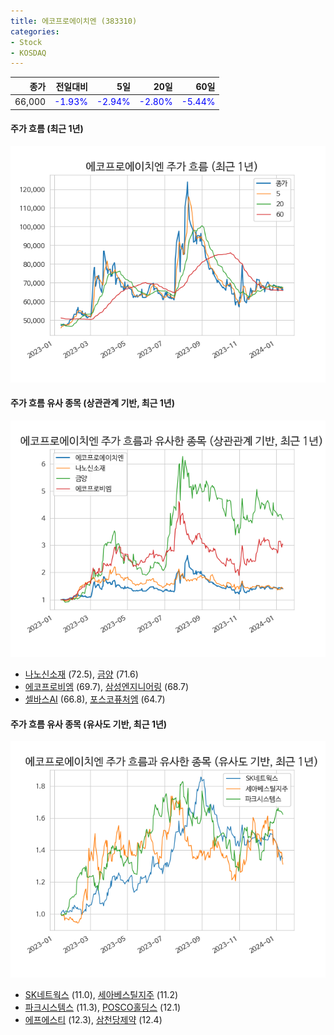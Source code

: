 ```yaml
---
title: 에코프로에이치엔 (383310)
categories:
- Stock
- KOSDAQ
---
```


|종가|전일대비|5일|20일|60일|
|---:|-------:|--:|---:|---:|
|66,000|<span style="color: blue">-1.93%</span>|<span style="color: blue">-2.94%</span>|<span style="color: blue">-2.80%</span>|<span style="color: blue">-5.44%</span>|

<!-- more -->

#### 주가 흐름 (최근 1년)
![383310](/assets/images/stock/383310.png)


#### 주가 흐름 유사 종목 (상관관계 기반, 최근 1년)
![383310](/assets/images/stock/383310_corr.png)
- [나노신소재](/121600/) (72.5), [금양](/001570/) (71.6)
- [에코프로비엠](/247540/) (69.7), [삼성엔지니어링](/028050/) (68.7)
- [셀바스AI](/108860/) (66.8), [포스코퓨처엠](/003670/) (64.7)


#### 주가 흐름 유사 종목 (유사도 기반, 최근 1년)
![383310](/assets/images/stock/383310_sim.png)
- [SK네트웍스](/001740/) (11.0), [세아베스틸지주](/001430/) (11.2)
- [파크시스템스](/140860/) (11.3), [POSCO홀딩스](/005490/) (12.1)
- [에프에스티](/036810/) (12.3), [삼천당제약](/000250/) (12.4)